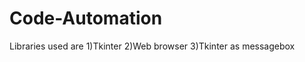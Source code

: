 # Code-Automation
Libraries used are 1)Tkinter
                   2)Web browser
                   3)Tkinter as messagebox
                   
